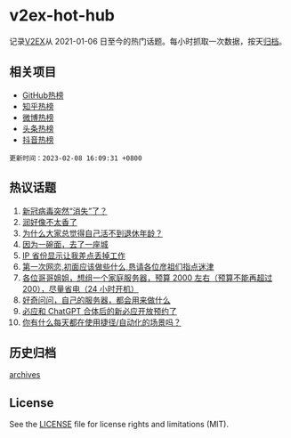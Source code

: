 # v2ex-hot-hub

 记录[V2EX](https://www.v2ex.com/)从 2021-01-06 日至今的热门话题。每小时抓取一次数据，按天[归档](archives)。
 
 ## 相关项目

- [GitHub热榜](https://github.com/snaildev/github-hot-hub)
- [知乎热榜](https://github.com/snaildev/zhihu-hot-hub)
- [微博热榜](https://github.com/snaildev/weibo-hot-hub)
- [头条热榜](https://github.com/snaildev/toutiao-hot-hub)
- [抖音热榜](https://github.com/snaildev/douyin-hot-hub)


 `更新时间：2023-02-08 16:09:31 +0800`

## 热议话题

1. [新冠病毒突然“消失”了？](https://www.v2ex.com/t/913973)
1. [润好像不太香了](https://www.v2ex.com/t/914098)
1. [为什么大家总觉得自己活不到退休年龄？](https://www.v2ex.com/t/914182)
1. [因为一碗面，去了一座城](https://www.v2ex.com/t/914130)
1. [IP 省份显示让我差点丢掉工作](https://www.v2ex.com/t/913972)
1. [第一次网恋,初面应该做些什么,恳请各位彦祖们指点迷津](https://www.v2ex.com/t/914216)
1. [各位哥哥姐姐，想组一个家庭服务器，预算 2000 左右（预算不能再超过 200），尽量省电（24 小时开机）](https://www.v2ex.com/t/914204)
1. [好奇问问，自己的服务器，都会用来做什么](https://www.v2ex.com/t/914108)
1. [必应和 ChatGPT 合体后的新必应开放预约了](https://www.v2ex.com/t/914134)
1. [你有什么每天都在使用捷径/自动化的场景吗？](https://www.v2ex.com/t/914186)

## 历史归档

[archives](archives)

## License

See the [LICENSE](LICENSE) file for license rights and limitations (MIT).
